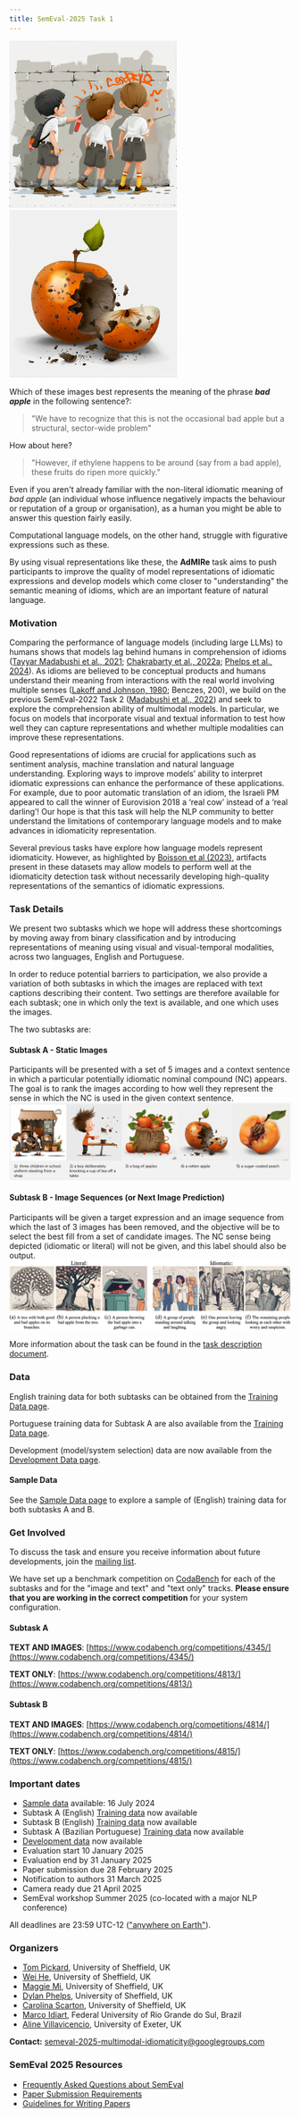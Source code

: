 ```yaml
---
title: SemEval-2025 Task 1
---
```


<img src="docs/assets/1.png" width="300">  <img src="docs/assets/4.png" width="300">

Which of these images best represents the meaning of the phrase ___bad apple___ in the following sentence?:

> "We have to recognize that this is not the occasional bad apple but a structural, sector-wide problem"

How about here?

> "However, if ethylene happens to be around (say from a bad apple), these fruits do ripen more quickly."

Even if you aren't already familiar with the non-literal idiomatic meaning of _bad apple_ (an individual whose influence negatively impacts the behaviour or reputation of a group or organisation), as a human you might be able to answer this question fairly easily.

Computational language models, on the other hand, struggle with figurative expressions such as these.

By using visual representations like these, the __AdMIRe__ task aims to push participants to improve the quality of model representations of idiomatic expressions and develop models which come closer to "understanding" the semantic meaning of idioms, which are an important feature of natural language.


### Motivation
Comparing the performance of language models (including large LLMs) to humans shows that models lag behind humans in comprehension of idioms ([Tayyar Madabushi et al., 2021](https://doi.org/10.18653/v1/2021.findings-emnlp.294); [Chakrabarty et al., 2022a](https://doi.org/10.18653/v1/2022.emnlp-main.481); [Phelps et al., 2024](https://aclanthology.org/2024.mwe-1.22)). As idioms are believed to be conceptual products and humans understand their meaning from interactions with the real world involving multiple senses ([Lakoff and Johnson, 1980](https://doi.org/10.1207/s15516709cog0402_4); Benczes, 200), we build on the previous SemEval-2022 Task 2 ([Madabushi et al., 2022](https://doi.org/10.18653/v1/2022.semeval-1.13)) and seek to explore the comprehension ability of multimodal models. In particular, we focus on models that incorporate visual and textual information to test how well they can capture representations and whether multiple modalities can improve these representations.

Good representations of idioms are crucial for applications such as sentiment analysis, machine translation and natural language understanding. Exploring ways to improve models’ ability to interpret idiomatic expressions can enhance the performance of these applications. For example, due to poor automatic translation of an idiom, the Israeli PM appeared to call the winner of Eurovision 2018 a ‘real cow’ instead of a ‘real darling’! Our hope is that this task will help the NLP community to better understand the limitations of contemporary language models and to make advances in idiomaticity representation.

Several previous tasks have explore how language models represent idiomaticity. However, as highlighted by [Boisson et al (2023)](https://doi.org/10.18653/v1/2023.emnlp-main.406), artifacts present in these datasets may allow models to perform well at the idiomaticity detection task without necessarily developing high-quality representations of the semantics of idiomatic expressions. 


### Task Details
We present two subtasks which we hope will address these shortcomings by moving away from binary classification and by introducing representations of meaning using visual and visual-temporal modalities, across two languages, English and Portuguese.

In order to reduce potential barriers to participation, we also provide a variation of both subtasks in which the images are replaced with text captions describing their content. Two settings are therefore available for each subtask; one in which only the text is available, and one which uses the images.

The two subtasks are:
#### Subtask A - Static Images
Participants will be presented with a set of 5 images and a context sentence in which a particular potentially idiomatic nominal compound (NC) appears. The goal is to rank the images according to how well they represent the sense in which the NC is used in the given context sentence.
![Bad Apple - Subtask A](/docs/assets/badapple-subtaska.png)

#### Subtask B - Image Sequences (or Next Image Prediction)
Participants will be given a target expression and an image sequence from which the last of 3 images has been removed, and the objective will be to select the best fill from a set of candidate images. The NC sense being depicted (idiomatic or literal) will not be given, and this label should also be output.
![Bad Apple - Subtask B](/docs/assets/badapple-subtaskb.png)

More information about the task can be found in the [task description document](/docs/assets/SemEval_2025_Task_1__ADMIRE___Advancing_Multimodal_Idiomaticity_Representation.pdf).

### Data

English training data for both subtasks can be obtained from the [Training Data page](/data/training/training_data.md).

Portuguese training data for Subtask A are also available from the [Training Data page](/data/training/training_data.md).

Development (model/system selection) data are now available from the [Development Data page](/data/dev/development_data.md).

#### Sample Data

See the [Sample Data page](/data/sample/sample_data.md) to explore a sample of (English) training data for both subtasks A and B.

### Get Involved
To discuss the task and ensure you receive information about future developments, join the [mailing list](https://groups.google.com/g/admire-semeval-2025).

We have set up a benchmark competition on [CodaBench](https://www.codabench.org/) for each of the subtasks and for the "image and text" and "text only" tracks.
**Please ensure that you are working in the correct competition** for your system configuration.

#### Subtask A

**TEXT AND IMAGES**: [https://www.codabench.org/competitions/4345/](https://www.codabench.org/competitions/4345/)

**TEXT ONLY**: [https://www.codabench.org/competitions/4813/](https://www.codabench.org/competitions/4813/)

#### Subtask B

**TEXT AND IMAGES**: [https://www.codabench.org/competitions/4814/](https://www.codabench.org/competitions/4814/)

**TEXT ONLY**: [https://www.codabench.org/competitions/4815/](https://www.codabench.org/competitions/4815/)


### Important dates

- [Sample data](/data/sample/sample_data.md) available: 16 July 2024
- Subtask A (English) [Training data](/data/training/training_data.md) now available
- Subtask B (English) [Training data](/data/training/training_data.md) now available
- Subtask A (Bazilian Portuguese) [Training data](/data/training/training_data.md) now available
- [Development data](/data/dev/development_data.md) now available
- Evaluation start 10 January 2025
- Evaluation end by 31 January 2025
- Paper submission due 28 February 2025
- Notification to authors 31 March 2025
- Camera ready due 21 April 2025
- SemEval workshop Summer 2025 (co-located with a major NLP conference)

All deadlines are 23:59 UTC-12 (["anywhere on Earth"](https://en.wikipedia.org/wiki/Anywhere_on_Earth)).


### Organizers

- [Tom Pickard](https://scholar.google.com/citations?user=rNTmzakAAAAJ&hl=en), University of Sheffield, UK
- [Wei He](), University of Sheffield, UK
- [Maggie Mi](https://mi-m1.github.io/), University of Sheffield, UK
- [Dylan Phelps](https://www.semanticscholar.org/author/Dylan-Phelps/2161561356), University of Sheffield, UK
- [Carolina Scarton](https://carolscarton.github.io/), University of Sheffield, UK
- [Marco Idiart](https://sites.google.com/view/marcoidiart/home), Federal University of Rio Grande do Sul, Brazil
- [Aline Villavicencio](https://sites.google.com/view/alinev), University of Exeter, UK

__Contact:__ <semeval-2025-multimodal-idiomaticity@googlegroups.com>

### SemEval 2025 Resources

- [Frequently Asked Questions about SemEval](https://semeval.github.io/faq.html)
- [Paper Submission Requirements](https://semeval.github.io/paper-requirements.html)
- [Guidelines for Writing Papers](https://semeval.github.io/system-paper-template.html)
